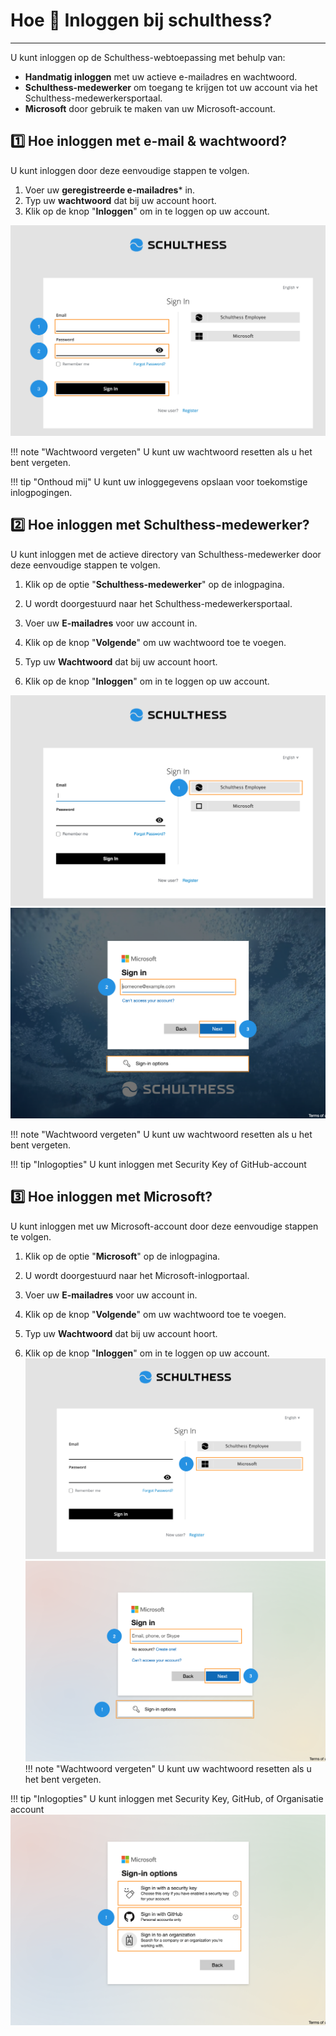 # Hoe 🔐 Inloggen bij schulthess?

---

U kunt inloggen op de Schulthess-webtoepassing met behulp van:

* **Handmatig inloggen** met uw actieve e-mailadres en wachtwoord.
* **Schulthess-medewerker** om toegang te krijgen tot uw account via het Schulthess-medewerkersportaal.
* **Microsoft** door gebruik te maken van uw Microsoft-account.

## 1️⃣ Hoe inloggen met e-mail & wachtwoord?

U kunt inloggen door deze eenvoudige stappen te volgen.

1. Voer uw **geregistreerde e-mailadres*** in.
2. Typ uw **wachtwoord** dat bij uw account hoort.
3. Klik op de knop "**Inloggen**" om in te loggen op uw account.

!["Sign In"](./assets/Sign_In_By_email_and_Password.png "SIGN IN By Email and Password")

!!! note "Wachtwoord vergeten"
    U kunt uw wachtwoord resetten als u het bent vergeten.

!!! tip "Onthoud mij"
    U kunt uw inloggegevens opslaan voor toekomstige inlogpogingen.

## 2️⃣ Hoe inloggen met Schulthess-medewerker?

U kunt inloggen met de actieve directory van Schulthess-medewerker door deze eenvoudige stappen te volgen.

1. Klik op de optie "**Schulthess-medewerker**" op de inlogpagina.

2. U wordt doorgestuurd naar het Schulthess-medewerkersportaal.
3. Voer uw **E-mailadres** voor uw account in.
4. Klik op de knop "**Volgende**" om uw wachtwoord toe te voegen.
5. Typ uw **Wachtwoord** dat bij uw account hoort.
6. Klik op de knop "**Inloggen**" om in te loggen op uw account.

!["Sign In"](./assets/Active_directory.png "SIGN IN By Schulthess Employee")
!["Sign In"](./assets/Sign_in_by_employee_portal.png "SIGN IN by Schulthess Employee Portal")

!!! note "Wachtwoord vergeten"
    U kunt uw wachtwoord resetten als u het bent vergeten.

!!! tip "Inlogopties"
    U kunt inloggen met Security Key of GitHub-account

## 3️⃣ Hoe inloggen met Microsoft?

U kunt inloggen met uw Microsoft-account door deze eenvoudige stappen te volgen.

1. Klik op de optie "**Microsoft**" op de inlogpagina.

2. U wordt doorgestuurd naar het Microsoft-inlogportaal.
3. Voer uw **E-mailadres** voor uw account in.
4. Klik op de knop "**Volgende**" om uw wachtwoord toe te voegen.
5. Typ uw **Wachtwoord** dat bij uw account hoort.
6. Klik op de knop "**Inloggen**" om in te loggen op uw account.
!["Sign In"](./assets/Microsoft.png "SIGN IN By Microsoft")
!["Sign In"](./assets/Sign_in_by_microsoft.png "SIGN IN Microsoft")
!!! note "Wachtwoord vergeten"
    U kunt uw wachtwoord resetten als u het bent vergeten.

!!! tip "Inlogopties"
    U kunt inloggen met Security Key, GitHub, of Organisatie account
!["Sign In"](./assets/microsoft_options.png "SIGN IN by Schulthess Employee Portal")